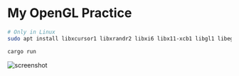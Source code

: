 My OpenGL Practice
========
```bash
# Only in Linux
sudo apt install libxcursor1 libxrandr2 libxi6 libx11-xcb1 libgl1 libegl1

cargo run
```

![screenshot](https://i.hyeon.me/sample-rust-apps/opengl-practice/sample.png)
